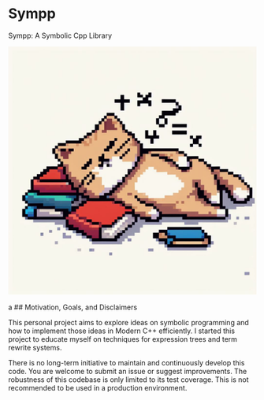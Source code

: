 # Sympp


Sympp: A Symbolic Cpp Library 
<p lign="center">
  <img src="img/SymppLogo.jpg" alt="Image">
</p>
a
## Motivation, Goals, and Disclaimers

This personal project aims to explore ideas on symbolic programming and how to implement
those ideas in Modern C++ efficiently. I started this project to educate myself on techniques for expression trees and term rewrite systems. 

There is no long-term initiative to maintain and continuously develop this code. 
You are welcome to submit an issue or suggest improvements.
The robustness of this codebase is only limited to its test coverage. 
This is not recommended to be used in a production environment.
